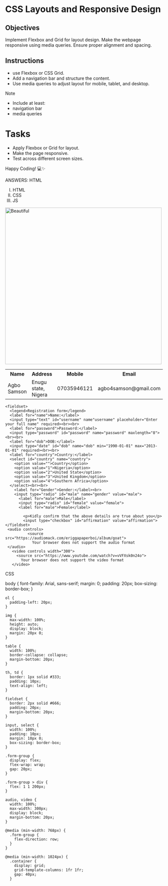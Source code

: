 # CSS Layouts and Responsive Design

## Objectives

Implement Flexbox and Grid for layout design.
Make the webpage responsive using media queries.
Ensure proper alignment and spacing.

## Instructions

- use Flexbox or CSS Grid.
- Add a navigation bar and structure the content.
- Use media queries to adjust layout for mobile, tablet, and desktop.

>[!NOTE]
>  - Include at least:
>  - navigation bar
>  - media queries

# Tasks

- Apply Flexbox or Grid for layout.
- Make the page responsive.
- Test across different screen sizes.

Happy Coding! 💻✨

ANSWERS:
HTML
<!DOCTYPE html>
<html lang="en">

<head>
  <meta charset="UTF-8" />
  <meta name="viewport" content="width=device-width, initial-scale=1.0" />
  <link rel="stylesheet" href="style.css" />
  <title>Browser</title>
</head>

<body>
  <ol class="cotainer" type="I">
    <li>HTML</li>
    <li>CSS</li>
    <li>JS</li>
  </ol>
  <img scr="https://www.pexels.com/photo/a-young-woman-in-a-green-jacket-sitting-and-holding-a-fujifilm-x100f-digital-camera-20570035/" alt="Beautiful" width="500">
    <table>
      <tr>
        <th>Name</th>
        <th>Address</th>
        <th>Mobile</th>
        <th>Email</th>
      </tr>
      <tr>
        <td>Agbo Samson</td>
        <td>Enugu state, Nigera</td>
        <td>07035946121</td>
        <td>agbo4samson@gmail.com</td>
      </tr>
    </table>
    
    <fieldset>
      <legend>Registration form</legend>
      <label for="name">Name:</label>
      <input type="text" id="username" name"username" placeholder="Enter your full name" required><br><br>
      <label for="password">Password:</label>
      <input type="password" id="password" name="password" maxlength="8"><br><br>
      <label for="dob">DOB:</label>
      <input type="date" id="dob" name="dob" min="1990-01-01" max="2013-01-01" required><br><br>
      <label for="country">Country:</label>
      <select id="country" name="country">
        <option value="">Country</option>
        <option value="1">Nigeria</option>
        <option value="2">United State</option>
        <option value="3">United Kingdom</option>
        <option value="4">Southern Africa</option>
      </select><br><br>
        <label for="Gender">Gender:</label><br>
        <input type="radio" id="male" name="gender" value="male">
          <label for="male">Male</label>
          <input type="radio" id="female" value="female">
          <label for="male">Female</label>
        
            <p>Kidly confirm that the above details are true about you</p>
            <input type="checkbox" id="affirmation" value="affirmation">
    </fieldset>
     <audio controls>
              <source src="https://audiomack.com/eriggapaperboi/album/goat">
                Your browser does not support the audio format
     </audio>
       <video controls width="300">
         <source src="https://www.youtube.com/watch?v=vVFXsk0n24o">
           Your browser does not support the video format
       </video>
        
</body>

</html>

CSS

body {
      font-family: Arial, sans-serif;
      margin: 0;
      padding: 20px;
      box-sizing: border-box;
    }

    ol {
      padding-left: 20px;
    }

    img {
      max-width: 100%;
      height: auto;
      display: block;
      margin: 20px 0;
    }

    table {
      width: 100%;
      border-collapse: collapse;
      margin-bottom: 20px;
    }

    th, td {
      border: 1px solid #333;
      padding: 10px;
      text-align: left;
    }

    fieldset {
      border: 2px solid #666;
      padding: 20px;
      margin-bottom: 20px;
    }

    input, select {
      width: 100%;
      padding: 10px;
      margin: 10px 0;
      box-sizing: border-box;
    }

    .form-group {
      display: flex;
      flex-wrap: wrap;
      gap: 20px;
    }

    .form-group > div {
      flex: 1 1 200px;
    }

    audio, video {
      width: 100%;
      max-width: 300px;
      display: block;
      margin-bottom: 20px;
    }

    @media (min-width: 768px) {
      .form-group {
        flex-direction: row;
      }
    }

    @media (min-width: 1024px) {
      .container {
        display: grid;
        grid-template-columns: 1fr 1fr;
        gap: 40px;
      }
